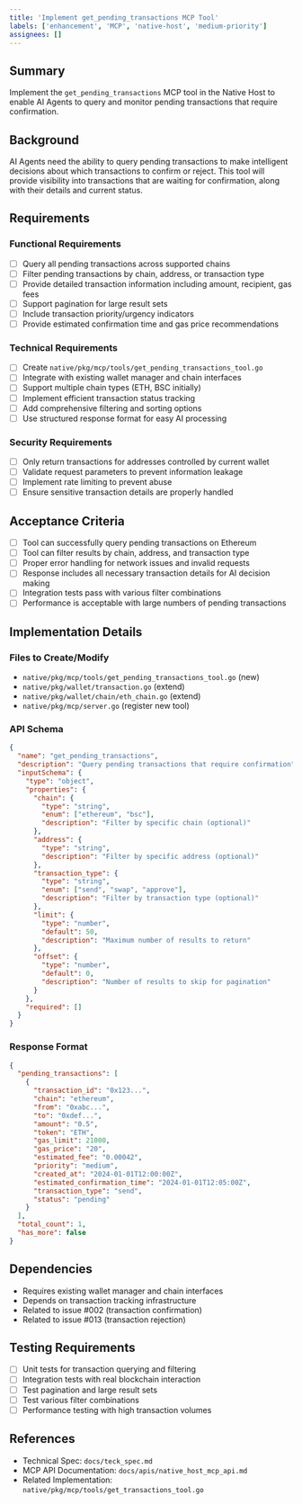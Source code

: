 ```yaml
---
title: 'Implement get_pending_transactions MCP Tool'
labels: ['enhancement', 'MCP', 'native-host', 'medium-priority']
assignees: []
---
```


## Summary

Implement the `get_pending_transactions` MCP tool in the Native Host to enable AI Agents to query and monitor pending transactions that require confirmation.

## Background

AI Agents need the ability to query pending transactions to make intelligent decisions about which transactions to confirm or reject. This tool will provide visibility into transactions that are waiting for confirmation, along with their details and current status.

## Requirements

### Functional Requirements

- [ ] Query all pending transactions across supported chains
- [ ] Filter pending transactions by chain, address, or transaction type
- [ ] Provide detailed transaction information including amount, recipient, gas fees
- [ ] Support pagination for large result sets
- [ ] Include transaction priority/urgency indicators
- [ ] Provide estimated confirmation time and gas price recommendations

### Technical Requirements

- [ ] Create `native/pkg/mcp/tools/get_pending_transactions_tool.go`
- [ ] Integrate with existing wallet manager and chain interfaces
- [ ] Support multiple chain types (ETH, BSC initially)
- [ ] Implement efficient transaction status tracking
- [ ] Add comprehensive filtering and sorting options
- [ ] Use structured response format for easy AI processing

### Security Requirements

- [ ] Only return transactions for addresses controlled by current wallet
- [ ] Validate request parameters to prevent information leakage
- [ ] Implement rate limiting to prevent abuse
- [ ] Ensure sensitive transaction details are properly handled

## Acceptance Criteria

- [ ] Tool can successfully query pending transactions on Ethereum
- [ ] Tool can filter results by chain, address, and transaction type
- [ ] Proper error handling for network issues and invalid requests
- [ ] Response includes all necessary transaction details for AI decision making
- [ ] Integration tests pass with various filter combinations
- [ ] Performance is acceptable with large numbers of pending transactions

## Implementation Details

### Files to Create/Modify

- `native/pkg/mcp/tools/get_pending_transactions_tool.go` (new)
- `native/pkg/wallet/transaction.go` (extend)
- `native/pkg/wallet/chain/eth_chain.go` (extend)
- `native/pkg/mcp/server.go` (register new tool)

### API Schema

```json
{
  "name": "get_pending_transactions",
  "description": "Query pending transactions that require confirmation",
  "inputSchema": {
    "type": "object",
    "properties": {
      "chain": { 
        "type": "string", 
        "enum": ["ethereum", "bsc"],
        "description": "Filter by specific chain (optional)"
      },
      "address": { 
        "type": "string", 
        "description": "Filter by specific address (optional)" 
      },
      "transaction_type": { 
        "type": "string", 
        "enum": ["send", "swap", "approve"],
        "description": "Filter by transaction type (optional)"
      },
      "limit": { 
        "type": "number", 
        "default": 50,
        "description": "Maximum number of results to return" 
      },
      "offset": { 
        "type": "number", 
        "default": 0,
        "description": "Number of results to skip for pagination" 
      }
    },
    "required": []
  }
}
```

### Response Format

```json
{
  "pending_transactions": [
    {
      "transaction_id": "0x123...",
      "chain": "ethereum",
      "from": "0xabc...",
      "to": "0xdef...",
      "amount": "0.5",
      "token": "ETH",
      "gas_limit": 21000,
      "gas_price": "20",
      "estimated_fee": "0.00042",
      "priority": "medium",
      "created_at": "2024-01-01T12:00:00Z",
      "estimated_confirmation_time": "2024-01-01T12:05:00Z",
      "transaction_type": "send",
      "status": "pending"
    }
  ],
  "total_count": 1,
  "has_more": false
}
```

## Dependencies

- Requires existing wallet manager and chain interfaces
- Depends on transaction tracking infrastructure
- Related to issue #002 (transaction confirmation)
- Related to issue #013 (transaction rejection)

## Testing Requirements

- [ ] Unit tests for transaction querying and filtering
- [ ] Integration tests with real blockchain interaction
- [ ] Test pagination and large result sets
- [ ] Test various filter combinations
- [ ] Performance testing with high transaction volumes

## References

- Technical Spec: `docs/teck_spec.md`
- MCP API Documentation: `docs/apis/native_host_mcp_api.md`
- Related Implementation: `native/pkg/mcp/tools/get_transactions_tool.go`